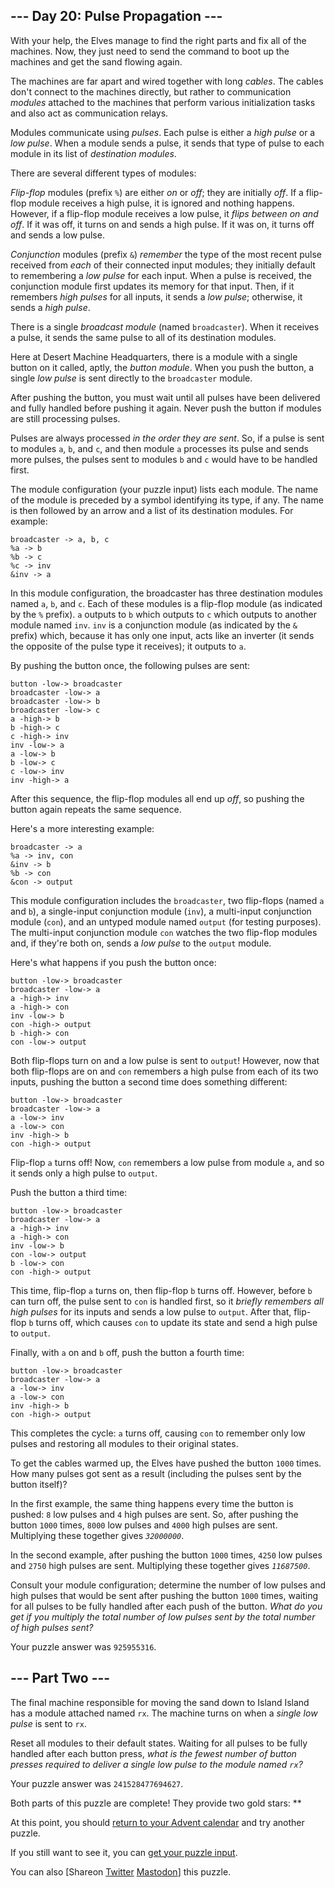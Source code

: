 <main>
<article class="day-desc"><h2>--- Day 20: Pulse Propagation ---</h2><p>With your help, the Elves manage to find the right parts and fix all of the machines. Now, they just need to send the command to boot up the machines and get the sand flowing again.</p>
<p>The machines are far apart and wired together with long <em>cables</em>. The cables don't connect to the machines directly, but rather to communication <em>modules</em> attached to the machines that perform various initialization tasks and also act as communication relays.</p>
<p>Modules communicate using <em>pulses</em>. Each pulse is either a <em>high pulse</em> or a <em>low pulse</em>. When a module sends a pulse, it sends that type of pulse to each module in its list of <em>destination modules</em>.</p>
<p>There are several different types of modules:</p>
<p><em>Flip-flop</em> modules (prefix <code>%</code>) are either <em>on</em> or <em>off</em>; they are initially <em>off</em>. If a flip-flop module receives a high pulse, it is ignored and nothing happens. However, if a flip-flop module receives a low pulse, it <em>flips between on and off</em>. If it was off, it turns on and sends a high pulse. If it was on, it turns off and sends a low pulse.</p>
<p><em>Conjunction</em> modules (prefix <code>&amp;</code>) <em>remember</em> the type of the most recent pulse received from <em>each</em> of their connected input modules; they initially default to remembering a <em>low pulse</em> for each input. When a pulse is received, the conjunction module first updates its memory for that input. Then, if it remembers <em>high pulses</em> for all inputs, it sends a <em>low pulse</em>; otherwise, it sends a <em>high pulse</em>.</p>
<p>There is a single <em>broadcast module</em> (named <code>broadcaster</code>). When it receives a pulse, it sends the same pulse to all of its destination modules.</p>
<p>Here at Desert Machine Headquarters, there is a module with a single button on it called, aptly, the <em>button module</em>. When you push the button, a single <em>low pulse</em> is sent directly to the <code>broadcaster</code> module.</p>
<p>After pushing the button, you must wait until all pulses have been delivered and fully handled before pushing it again. Never push the button if modules are still processing pulses.</p>
<p>Pulses are always processed <em>in the order they are sent</em>. So, if a pulse is sent to modules <code>a</code>, <code>b</code>, and <code>c</code>, and then module <code>a</code> processes its pulse and sends more pulses, the pulses sent to modules <code>b</code> and <code>c</code> would have to be handled first.</p>
<p>The module configuration (your puzzle input) lists each module. The name of the module is preceded by a symbol identifying its type, if any. The name is then followed by an arrow and a list of its destination modules. For example:</p>
<pre><code>broadcaster -&gt; a, b, c
%a -&gt; b
%b -&gt; c
%c -&gt; inv
&amp;inv -&gt; a
</code></pre>
<p>In this module configuration, the broadcaster has three destination modules named <code>a</code>, <code>b</code>, and <code>c</code>. Each of these modules is a flip-flop module (as indicated by the <code>%</code> prefix). <code>a</code> outputs to <code>b</code> which outputs to <code>c</code> which outputs to another module named <code>inv</code>. <code>inv</code> is a conjunction module (as indicated by the <code>&amp;</code> prefix) which, because it has only one input, acts like an <span title="This puzzle originally had a separate inverter module type until I realized it was just a worse conjunction module.">inverter</span> (it sends the opposite of the pulse type it receives); it outputs to <code>a</code>.</p>
<p>By pushing the button once, the following pulses are sent:</p>
<pre><code>button -low-&gt; broadcaster
broadcaster -low-&gt; a
broadcaster -low-&gt; b
broadcaster -low-&gt; c
a -high-&gt; b
b -high-&gt; c
c -high-&gt; inv
inv -low-&gt; a
a -low-&gt; b
b -low-&gt; c
c -low-&gt; inv
inv -high-&gt; a
</code></pre>
<p>After this sequence, the flip-flop modules all end up <em>off</em>, so pushing the button again repeats the same sequence.</p>
<p>Here's a more interesting example:</p>
<pre><code>broadcaster -&gt; a
%a -&gt; inv, con
&amp;inv -&gt; b
%b -&gt; con
&amp;con -&gt; output
</code></pre>
<p>This module configuration includes the <code>broadcaster</code>, two flip-flops (named <code>a</code> and <code>b</code>), a single-input conjunction module (<code>inv</code>), a multi-input conjunction module (<code>con</code>), and an untyped module named <code>output</code> (for testing purposes). The multi-input conjunction module <code>con</code> watches the two flip-flop modules and, if they're both on, sends a <em>low pulse</em> to the <code>output</code> module.</p>
<p>Here's what happens if you push the button once:</p>
<pre><code>button -low-&gt; broadcaster
broadcaster -low-&gt; a
a -high-&gt; inv
a -high-&gt; con
inv -low-&gt; b
con -high-&gt; output
b -high-&gt; con
con -low-&gt; output
</code></pre>
<p>Both flip-flops turn on and a low pulse is sent to <code>output</code>! However, now that both flip-flops are on and <code>con</code> remembers a high pulse from each of its two inputs, pushing the button a second time does something different:</p>
<pre><code>button -low-&gt; broadcaster
broadcaster -low-&gt; a
a -low-&gt; inv
a -low-&gt; con
inv -high-&gt; b
con -high-&gt; output
</code></pre>
<p>Flip-flop <code>a</code> turns off! Now, <code>con</code> remembers a low pulse from module <code>a</code>, and so it sends only a high pulse to <code>output</code>.</p>
<p>Push the button a third time:</p>
<pre><code>button -low-&gt; broadcaster
broadcaster -low-&gt; a
a -high-&gt; inv
a -high-&gt; con
inv -low-&gt; b
con -low-&gt; output
b -low-&gt; con
con -high-&gt; output
</code></pre>
<p>This time, flip-flop <code>a</code> turns on, then flip-flop <code>b</code> turns off. However, before <code>b</code> can turn off, the pulse sent to <code>con</code> is handled first, so it <em>briefly remembers all high pulses</em> for its inputs and sends a low pulse to <code>output</code>. After that, flip-flop <code>b</code> turns off, which causes <code>con</code> to update its state and send a high pulse to <code>output</code>.</p>
<p>Finally, with <code>a</code> on and <code>b</code> off, push the button a fourth time:</p>
<pre><code>button -low-&gt; broadcaster
broadcaster -low-&gt; a
a -low-&gt; inv
a -low-&gt; con
inv -high-&gt; b
con -high-&gt; output
</code></pre>
<p>This completes the cycle: <code>a</code> turns off, causing <code>con</code> to remember only low pulses and restoring all modules to their original states.</p>
<p>To get the cables warmed up, the Elves have pushed the button <code>1000</code> times. How many pulses got sent as a result (including the pulses sent by the button itself)?</p>
<p>In the first example, the same thing happens every time the button is pushed: <code>8</code> low pulses and <code>4</code> high pulses are sent. So, after pushing the button <code>1000</code> times, <code>8000</code> low pulses and <code>4000</code> high pulses are sent. Multiplying these together gives <code><em>32000000</em></code>.</p>
<p>In the second example, after pushing the button <code>1000</code> times, <code>4250</code> low pulses and <code>2750</code> high pulses are sent. Multiplying these together gives <code><em>11687500</em></code>.</p>
<p>Consult your module configuration; determine the number of low pulses and high pulses that would be sent after pushing the button <code>1000</code> times, waiting for all pulses to be fully handled after each push of the button. <em>What do you get if you multiply the total number of low pulses sent by the total number of high pulses sent?</em></p>
</article>
<p>Your puzzle answer was <code>925955316</code>.</p><article class="day-desc"><h2 id="part2">--- Part Two ---</h2><p>The final machine responsible for moving the sand down to Island Island has a module attached named <code>rx</code>. The machine turns on when a <em>single low pulse</em> is sent to <code>rx</code>.</p>
<p>Reset all modules to their default states. Waiting for all pulses to be fully handled after each button press, <em>what is the fewest number of button presses required to deliver a single low pulse to the module named <code>rx</code>?</em></p>
</article>
<p>Your puzzle answer was <code>241528477694627</code>.</p><p class="day-success">Both parts of this puzzle are complete! They provide two gold stars: **</p>
<p>At this point, you should <a href="/2023">return to your Advent calendar</a> and try another puzzle.</p>
<p>If you still want to see it, you can <a href="20/input" target="_blank">get your puzzle input</a>.</p>
<p>You can also <span class="share">[Share<span class="share-content">on
  <a href="https://twitter.com/intent/tweet?text=I%27ve+completed+%22Pulse+Propagation%22+%2D+Day+20+%2D+Advent+of+Code+2023&amp;url=https%3A%2F%2Fadventofcode%2Ecom%2F2023%2Fday%2F20&amp;related=ericwastl&amp;hashtags=AdventOfCode" target="_blank">Twitter</a>
  <a href="javascript:void(0);" onclick="var ms; try{ms=localStorage.getItem('mastodon.server')}finally{} if(typeof ms!=='string')ms=''; ms=prompt('Mastodon Server?',ms); if(typeof ms==='string' &amp;&amp; ms.length){this.href='https://'+ms+'/share?text=I%27ve+completed+%22Pulse+Propagation%22+%2D+Day+20+%2D+Advent+of+Code+2023+%23AdventOfCode+https%3A%2F%2Fadventofcode%2Ecom%2F2023%2Fday%2F20';try{localStorage.setItem('mastodon.server',ms);}finally{}}else{return false;}" target="_blank">Mastodon</a></span>]</span> this puzzle.</p>
</main>